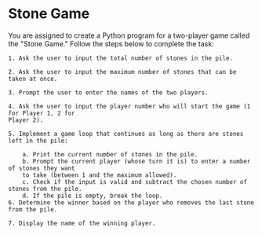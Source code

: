 # Stone Game 

You are assigned to create a Python program for a two-player game called the "Stone Game." 
Follow the steps below to complete the task: 

    1. Ask the user to input the total number of stones in the pile. 
    
    2. Ask the user to input the maximum number of stones that can be taken at once. 
    
    3. Prompt the user to enter the names of the two players. 
    
    4. Ask the user to input the player number who will start the game (1 for Player 1, 2 for 
    Player 2). 
    
    5. Implement a game loop that continues as long as there are stones left in the pile: 
    
        a. Print the current number of stones in the pile. 
        b. Prompt the current player (whose turn it is) to enter a number of stones they want 
        to take (between 1 and the maximum allowed). 
        c. Check if the input is valid and subtract the chosen number of stones from the pile. 
        d. If the pile is empty, break the loop. 
    6. Determine the winner based on the player who removes the last stone from the pile. 
    
    7. Display the name of the winning player. 
 
 
 